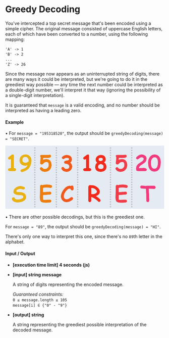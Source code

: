 # Greedy Decoding

You've intercepted a top secret message that's been encoded using a simple cipher. The original message consisted of uppercase English letters, each of which have been converted to a number, using the following mapping:

```
'A' -> 1
'B' -> 2
...
'Z' -> 26
```

Since the message now appears as an uninterrupted string of digits, there are many ways it could be interpreted, but we're going to do it in the greediest way possible — any time the next number could be interpreted as a double-digit number, we'll interpret it that way (ignoring the possibility of a single-digit interpretation).

It is guaranteed that `message` is a valid encoding, and no number should be interpreted as having a leading zero.

#### Example

• For `message = "195318520"`, the output should be `greedyDecoding(message) = "SECRET"`.

![example](greedyEncoding.png)

• There are other possible decodings, but this is the greediest one.

For `message = "89"`, the output should be `greedyDecoding(message) = "HI"`.

There's only one way to interpret this one, since there's no `89`th letter in the alphabet.

#### Input / Output

- **[execution time limit] 4 seconds (js)**

- **[input] string message**

  A string of digits representing the encoded message.

  *Guaranteed constraints:*  
  `0 ≤ message.length ≤ 105`  
`message[i] ∈ {"0" - "9"}`

- **[output] string**

  A string representing the greediest possible interpretation of the decoded message.
